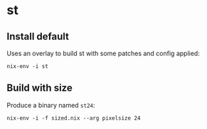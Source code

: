 # st

## Install default

Uses an overlay to build st with some patches and config applied:
```
nix-env -i st
```

## Build with size

Produce a binary named `st24`:
```
nix-env -i -f sized.nix --arg pixelsize 24
```
